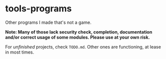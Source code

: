 # tools-programs
Other programs I made that's not a game.

**Note: Many of those lack security check, 
completion, documentation and/or correct usage of some modules. 
Please use at your own risk.**

For *unfinished* projects, check `TODO.md`. Other ones are functioning, 
at lease in most times.
